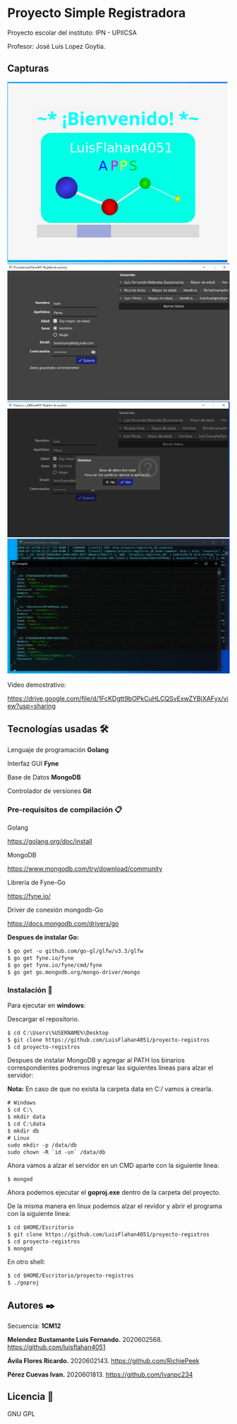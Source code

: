 # Proyecto Simple Registradora

Proyecto escolar del instituto:
IPN - UPIICSA

Profesor: 
José Luis Lopez Goytia.

## Capturas
![alt text](captura1.png)
![alt text](captura2.png)
![alt text](captura3.png)
![alt text](captura4.png)

Video demostrativo:

https://drive.google.com/file/d/1FcKDgtt9bOPkCuHLCQSvExwZYBjXAFyx/view?usp=sharing

## Tecnologías usadas 🛠️

Lenguaje de programación **Golang**

Interfaz GUI **Fyne**

Base de Datos **MongoDB**

Controlador de versiones **Git**

### Pre-requisitos de compilación 📋

Golang

https://golang.org/doc/install

MongoDB

https://www.mongodb.com/try/download/community

Librería de Fyne-Go

https://fyne.io/

Driver de conexión mongodb-Go

https://docs.mongodb.com/drivers/go

**Despues de instalar Go:**
```
$ go get -u github.com/go-gl/glfw/v3.3/glfw
$ go get fyne.io/fyne
$ go get fyne.io/fyne/cmd/fyne
$ go get go.mongodb.org/mongo-driver/mongo
```

### Instalación 🔧

Para ejecutar en **windows**:

Descargar el repositorio.
```
$ cd C:\Users\%USERNAME%\Desktop
$ git clone https://github.com/LuisFlahan4051/proyecto-registros
$ cd proyecto-registros
```

Despues de instalar MongoDB y agregar al PATH los binarios correspondientes podremos ingresar las siguientes lineas para alzar el servidor:

**Nota:** En caso de que no exista la carpeta data en C:/ vamos a crearla.
```
# Windows
$ cd C:\
$ mkdir data
$ cd C:\data
$ mkdir db
# Linux
sudo mkdir -p /data/db
sudo chown -R `id -un` /data/db

```

Ahora vamos a alzar el servidor en un CMD aparte con la siguiente linea:
```
$ mongod
```

Ahora podemos ejecutar el **goproj.exe** dentro de la carpeta del proyecto.

De la misma manera en linux podemos alzar el revidor y abrir el programa con la siguiente línea:
```
$ cd $HOME/Escritorio
$ git clone https://github.com/LuisFlahan4051/proyecto-registros
$ cd proyecto-registros
$ mongod
```
En otro shell:
```
$ cd $HOME/Escritorio/proyecto-registros
$ ./goproj
```
## Autores ✒️
Secuencia: **1CM12**

**Melendez Bustamante Luis Fernando.**
2020602568.
https://github.com/luisflahan4051

**Ávila Flores Ricardo.**
2020602143.
https://github.com/RichiePeek

**Pérez Cuevas Ivan.**
2020601813.
https://github.com/Ivanpc234

## Licencia 📄

GNU GPL
